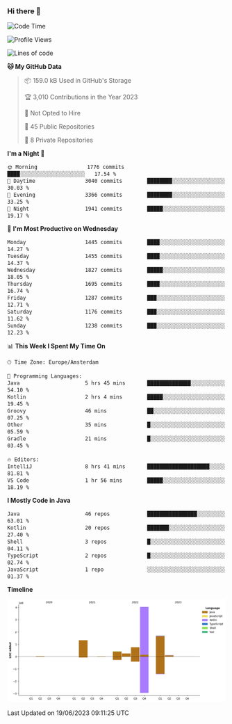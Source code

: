 ### Hi there 👋


<!--START_SECTION:waka-->
![Code Time](http://img.shields.io/badge/Code%20Time-3%2C254%20hrs%203%20mins-blue)

![Profile Views](http://img.shields.io/badge/Profile%20Views-126-blue)

![Lines of code](https://img.shields.io/badge/From%20Hello%20World%20I%27ve%20Written-8.6%20million%20lines%20of%20code-blue)

**🐱 My GitHub Data** 

> 📦 159.0 kB Used in GitHub's Storage 
 > 
> 🏆 3,010 Contributions in the Year 2023
 > 
> 🚫 Not Opted to Hire
 > 
> 📜 45 Public Repositories 
 > 
> 🔑 8 Private Repositories 
 > 
**I'm a Night 🦉** 

```text
🌞 Morning                1776 commits        ████░░░░░░░░░░░░░░░░░░░░░   17.54 % 
🌆 Daytime                3040 commits        ████████░░░░░░░░░░░░░░░░░   30.03 % 
🌃 Evening                3366 commits        ████████░░░░░░░░░░░░░░░░░   33.25 % 
🌙 Night                  1941 commits        █████░░░░░░░░░░░░░░░░░░░░   19.17 % 
```
📅 **I'm Most Productive on Wednesday** 

```text
Monday                   1445 commits        ████░░░░░░░░░░░░░░░░░░░░░   14.27 % 
Tuesday                  1455 commits        ████░░░░░░░░░░░░░░░░░░░░░   14.37 % 
Wednesday                1827 commits        █████░░░░░░░░░░░░░░░░░░░░   18.05 % 
Thursday                 1695 commits        ████░░░░░░░░░░░░░░░░░░░░░   16.74 % 
Friday                   1287 commits        ███░░░░░░░░░░░░░░░░░░░░░░   12.71 % 
Saturday                 1176 commits        ███░░░░░░░░░░░░░░░░░░░░░░   11.62 % 
Sunday                   1238 commits        ███░░░░░░░░░░░░░░░░░░░░░░   12.23 % 
```


📊 **This Week I Spent My Time On** 

```text
🕑︎ Time Zone: Europe/Amsterdam

💬 Programming Languages: 
Java                     5 hrs 45 mins       ██████████████░░░░░░░░░░░   54.10 % 
Kotlin                   2 hrs 4 mins        █████░░░░░░░░░░░░░░░░░░░░   19.45 % 
Groovy                   46 mins             ██░░░░░░░░░░░░░░░░░░░░░░░   07.25 % 
Other                    35 mins             █░░░░░░░░░░░░░░░░░░░░░░░░   05.59 % 
Gradle                   21 mins             █░░░░░░░░░░░░░░░░░░░░░░░░   03.45 % 

🔥 Editors: 
IntelliJ                 8 hrs 41 mins       ████████████████████░░░░░   81.81 % 
VS Code                  1 hr 56 mins        █████░░░░░░░░░░░░░░░░░░░░   18.19 % 
```

**I Mostly Code in Java** 

```text
Java                     46 repos            ████████████████░░░░░░░░░   63.01 % 
Kotlin                   20 repos            ███████░░░░░░░░░░░░░░░░░░   27.40 % 
Shell                    3 repos             █░░░░░░░░░░░░░░░░░░░░░░░░   04.11 % 
TypeScript               2 repos             █░░░░░░░░░░░░░░░░░░░░░░░░   02.74 % 
JavaScript               1 repo              ░░░░░░░░░░░░░░░░░░░░░░░░░   01.37 % 
```



**Timeline**

![Lines of Code chart](https://raw.githubusercontent.com/powercasgamer/powercasgamer/master/assets/bar_graph.png)


 Last Updated on 19/06/2023 09:11:25 UTC
<!--END_SECTION:waka-->
